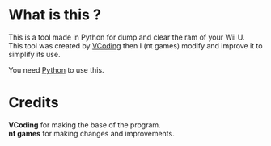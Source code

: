 # What is this ?
This is a tool made in Python for dump and clear the ram of your Wii U.   
This tool was created by [VCoding](https://github.com/vincent-coding) then I (nt games) modify and improve it to simplify its use.  
  
You need [Python](https://www.python.org/) to use this.

# Credits
**VCoding** for making the base of the program.  
**nt games** for making changes and improvements.
